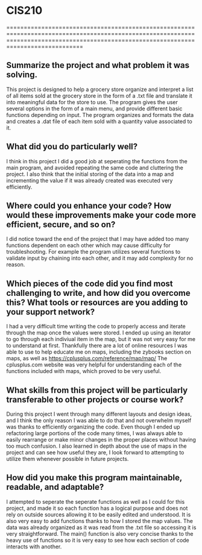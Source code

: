 # CIS210

========================================================================================================================================================================================

## Summarize the project and what problem it was solving.

This project is designed to help a grocery store organize and interpret a list of all items sold at the grocery store in the form of a .txt file and translate it into meaningful data for the store to use. 
The program gives the user several options in the form of a main menu, and provide different basic functions depending on input. 
The program organizes and formats the data and creates a .dat file of each item sold with a quantity value associated to it.

## What did you do particularly well?

I think in this project I did a good job at seperating the functions from the main program, and avoided repeating the same code and cluttering the project.
I also think that the initial storing of the data into a map and incrementing the value if it was already created was executed very efficiently.


## Where could you enhance your code? How would these improvements make your code more efficient, secure, and so on?

I did notice toward the end of the project that I may have added too many functions dependent on each other which may cause difficulty for troubleshooting.
For example the program utilizes several functions to validate input by chaining into each other, and it may add complexity for no reason.


## Which pieces of the code did you find most challenging to write, and how did you overcome this? What tools or resources are you adding to your support network?

I had a very difficult time writing the code to properly access and iterate through the map once the values were stored. 
I ended up using an iterator to go through each indiviual item in the map, but it was not very easy for me to understand at first.
Thankfully there are a lot of online resources I was able to use to help educate me on maps, including the zybooks section on maps, as well as https://cplusplus.com/reference/map/map/
The cplusplus.com website was very helpful for understanding each of the functions included with maps, which proved to be very useful.


## What skills from this project will be particularly transferable to other projects or course work?

During this project I went through many different layouts and design ideas, and I think the only reason I was able to do that and not overwhelm myself was thanks to efficiently organizing the code.
Even though I ended up refactoring large portions of the code many times, I was always able to easily rearrange or make minor changes in the proper places without having too much confusion.
I also learned in depth about the use of maps in the project and can see how useful they are, I look forward to attempting to utilize them whenever possible in future projects.


## How did you make this program maintainable, readable, and adaptable?

I attempted to seperate the seperate functions as well as I could for this project, and made it so each function has a logical purpose and does not rely on outside sources allowing it to be easily edited and understood.
It is also very easy to add functions thanks to how I stored the map values. 
The data was already organized as it was read from the .txt file so accessing it is very straightforward. 
The main() function is also very concise thanks to the heavy use of functions so it is very easy to see how each section of code interacts with another.
